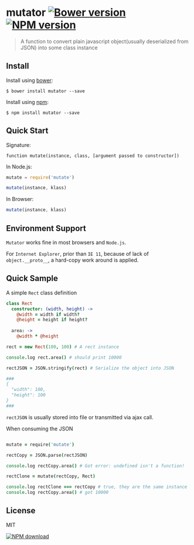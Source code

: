 mutator [![Bower version][bower-image]][homepage] [![NPM version][npm-image]][npm-url]
=======

> A function to convert plain javascript object(usually deserialized from JSON) into some class instance

Install
-------

Install using [bower][bower-url]:

    $ bower install mutator --save


Install using [npm][npm-homepage]:

    $ npm install mutator --save


Quick Start
------------

Signature:

```
function mutate(instance, class, [argument passed to constructor])
```

In Node.js:

```javascript
mutate = require('mutate')

mutate(instance, klass)
```

In Browser:

```javascript
mutate(instance, klass)
```

Environment Support
---------------
`Mutator` works fine in most browsers and `Node.js`.

For `Internet Explorer`, prior than `IE 11`, because of lack of `object.__proto__`, a hard-copy work around is applied.

Quick Sample
------------

A simple `Rect` class definition

```coffeescript
class Rect
  constructor: (width, height) ->
  	@width = width if width?
  	@height = height if height?
  	
  area: ->
  	@width * @height

rect = new Rect(100, 100) # A rect instance

console.log rect.area() # should print 10000

rectJSON = JSON.stringify(rect) # Serialize the object into JSON

###
{
  "width": 100,
  "height": 100
}
###
```

`rectJSON` is usually stored into file or transmitted via ajax call.

When consuming the JSON

```coffeescript

mutate = require('mutate')

rectCopy = JSON.parse(rectJSON)

console.log rectCopy.area() # Got error: undefined isn't a function!

rectClone = mutate(rectCopy, Rect)

console.log rectClone === rectCopy # true, they are the same instance
console.log rectCopy.area() # got 10000

```

## License
MIT

[![NPM download][npm-download]][npm-url]

[homepage]: https://github.com/timnew/mutator
[bower-image]: https://badge.fury.io/bo/widget.coffee.svg
[bower-url]: http://bower.io/
[npm-image]: http://img.shields.io/npm/v/mutator.svg
[npm-download]: http://img.shields.io/npm/dm/mutator.svg?style=flat
[npm-url]: https://www.npmjs.org/package/mutator
[npm-homepage]: https://www.npmjs.org/
